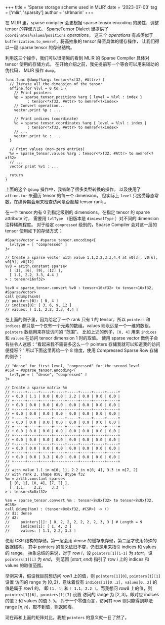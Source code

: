 +++
title = 'Sparse storage scheme used in MLIR'
date = '2023-07-03'
tag = ['mlir', 'sparsity']
author = 'sh1marin'
+++

在 MLIR 里，sparse compiler 会更根据 sparse tensor encoding 的属性，调整 tensor 的存储方式。
SparseTensor Dialect 里提供了 `coordinates`/`values`/`positions` *operation*s，
这三个 *operation*s 有点类似于 `bufferization.to_memref`，将高抽象的 tensor 降至具体的缓存操作，
让我们得以一窥 sparse tensor 的存储结构。

利用这三个操作，我们可以很清晰的看到 MLIR 的 Sparse Compiler 具体对 tensor 使用的存储方式。
在开始介绍之前，我先提前写一个等会可以用来辅助的伪代码， MLIR 操作 `dump`。

```mlir
func.func @dump(%arg: tensor<*xf32, #Attr>) {
  // Iterate all the dimension of the tensor
  affine.for %lvl = 0 to L {
    // Print pointers
    %p = sparse_tensor.positions %arg { level = %lvl : index }
          : tensor<*xf32, #Attr> to memref<?xindex>
    // Convert operation...
    vector.print %p : ...

    // Print indices (coordinate)
    %c = sparse_tensor.coordinates %arg { level = %lvl : index }
          : tensor<*xf32, #Attr> to memref<?xindex>
    // ...
    vector.print %c : ...
  }

  // Print values (non-zero entries)
  %v = sparse_tensor.values %arg : tensor<*xf32, #Attr> to memref<?xf32>
  // ...
  vector.print %v1 : ...

  return
}
```

上面的这个 `@dump` 操作中，我省略了很多类型转换的操作，
以及使用了 `affine.for` 来遍历 tensor 的每一个 dimension。
但实际上 `level` 只接受静态常数，在编译期会用来检查访问是否超越 tensor rank 。

在一个 tensor 内有 0 到指定级别的 dimensions，在指定 tensor 的 sparse attribute 时，
需要用 `lvlType` （旧版本是 `dimLevelType` ）对不同的 dimension 注释稀疏程度。
对于给定 `compressed` 级别的，Sparse Compiler 会对这一层的 tensor 使用如下的存储方式：

```mlir
#SparseVector = #sparse_tensor.encoding<{
  lvlType = [ "compressed" ]
}>

// Create a sparse vector with value 1.1,2.2,3.3,4.4 at v0[3], v0[6], v0[9], v0[12]
%v0 = arith.constant sparse<
  [ [3], [6], [9], [12] ],
  [ 1.1, 2.2, 3.3, 4.4 ]
> : tensor<16xf32>

%sv0 = sparse_tensor.convert %v0 : tensor<16xf32> to tensor<16xf32, #SparseVector>
call @dump(%sv0)
// pointers[0]: [ 0, 4 ]
// indices[0]: [ 3, 6, 9, 12 ]
// values: [ 1.1, 2.2, 3.3, 4.4 ]
```

在上面的例子里，因为给定了一个 rank 只有 1 的 tensor，所以 `pointers` 和 `indices`
都只是一个仅有一个元素的数组。values 则永远是一个一维的数组。
`pointers` 数组用来存放访问的 “范围”。
比如上述的例子，`[0, 4]` 用来 `indices` 和 `values` 在访问 tensor dimension 1 时的取值。
使用 sparse vector 做例子会有些令人迷惑：“看起来我不需要多这么一个 pointers 存储我就可以知道我的访问便捷呀？”
所以下面这里再给一个 8 维度，使用 Compressed Sparse Row 存储的例子：

```mlir
// "dense" for first level, "compressed" for the second level
#CSR = #sparse_tensor.encoding<{
  lvlType = [ "dense", "compressed" ]
}>

// Create a sparse matrix %m
// +-----+-----+-----+-----+-----+-----+-----+-----+
// + 0.0 | 1.1 | 0.0 | 0.0 | 2.2 | 0.0 | 0.0 | 0.0 |
// +-----+-----+-----+-----+-----+-----+-----+-----+
// + 0.0 | 0.0 | 0.0 | 0.0 | 0.0 | 0.0 | 0.0 | 0.0 |
// +-----+-----+-----+-----+-----+-----+-----+-----+
// + 0.0 | 0.0 | 0.0 | 0.0 | 0.0 | 0.0 | 0.0 | 0.0 |
// +-----+-----+-----+-----+-----+-----+-----+-----+
// + 0.0 | 0.0 | 0.0 | 0.0 | 0.0 | 0.0 | 0.0 | 0.0 |
// +-----+-----+-----+-----+-----+-----+-----+-----+
// + 0.0 | 0.0 | 0.0 | 0.0 | 0.0 | 0.0 | 0.0 | 0.0 |
// +-----+-----+-----+-----+-----+-----+-----+-----+
// + 0.0 | 0.0 | 0.0 | 0.0 | 0.0 | 0.0 | 0.0 | 0.0 |
// +-----+-----+-----+-----+-----+-----+-----+-----+
// + 0.0 | 0.0 | 0.0 | 0.0 | 0.0 | 0.0 | 0.0 | 0.0 |
// +-----+-----+-----+-----+-----+-----+-----+-----+
// + 0.0 | 0.0 | 3.3 | 0.0 | 0.0 | 0.0 | 0.0 | 0.0 |
// +-----+-----+-----+-----+-----+-----+-----+-----+
//
// with value 1.1 in m[0, 1], 2.2 in m[0, 4], 3.3 in m[7, 2]
// with rank 2, shape 8x8, dtype f32
%m = arith.constant sparse<
  [ [0, 1], [0, 4], [7, 2] ],
  [  1.1,    2.2,    3.3  ]
> : tensor<8x8xf32>

%sm = sparse_tensor.convert %m : tensor<8x8xf32> to tensor<8x8xf32, #CSR>
call @dump(%sm) : (tensor<8x8xf32, #CSR>) -> ()
// d1: dense
// d2:
//     pointers[1]: [ 0, 2, 2, 2, 2, 2, 2, 3, 3 ] # Length = 9
//     indices[1]: [ 1, 4, 2 ]
//     values: [ 1.1, 2.2, 3.3 ]
```

使用 CSR 结构的存储，第一层会用 dense 的缓存来存储，第二层才使用特殊的数据结构。
其中 pointers 的含义依旧不变，仍旧是用来指引 indices 和 values 的 range。
抽象总结的来说，对于 row $i$，设 `pointers[1][i-1]` 为 $start$，设 `pointers[1][i]` 为 $end$，
则范围 $[start, end)$ 指引了 row $i$ 上的 indices 和 values 的取值范围。

举例来讲，假设我目前想访问 $row 1$ 上的值，则 `pointers[1][0]`, `pointers[1][1]` 设置
访问的 range 为 $[0, 2)$，意味着仅有 `indices[1][0..2]`，`values[0..2]` 的值是属于 $row 1$ 的，
即 `[1, 4]` 和 `[ 1.1, 2.2 ]`。而我想问 $row 8$ 上的值，则 `pointers[1][6], pointers[1][7]` 设置
访问的 range 为 $[2, 3]$，即对应 indices 的值 `2` 和 values 的值 `3.3`。
对于一个零值而言，访问其 row 则只能得到非法 range $[n, n)$，取不到值，则返回零。

现在再和上面的矩阵对比，我想 `pointers` 的意义就一目了然了。

